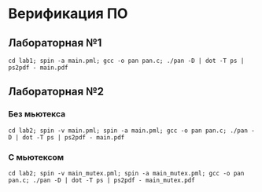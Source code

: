 # Верификация ПО

## Лабораторная №1
    cd lab1; spin -a main.pml; gcc -o pan pan.c; ./pan -D | dot -T ps | ps2pdf - main.pdf

## Лабораторная №2
### Без мьютекса
    cd lab2; spin -v main.pml; spin -a main.pml; gcc -o pan pan.c; ./pan -D | dot -T ps | ps2pdf - main.pdf
### С мьютексом
    cd lab2; spin -v main_mutex.pml; spin -a main_mutex.pml; gcc -o pan pan.c; ./pan -D | dot -T ps | ps2pdf - main_mutex.pdf
